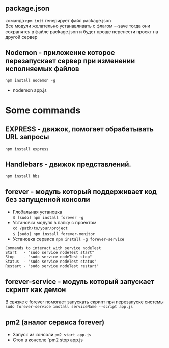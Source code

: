 package.json
-

команда `npm init` генерирует файл package.json  
Все модули желательно устанавливать с флагом --save
тогда они сохранятся в файле package.json 
и будет проще перенести проект на другой сервер

## Nodemon - приложение которое перезапускает сервер при изменении исполняемых файлов

`npm install nodemon -g`
* nodemon app.js

# Some commands

## EXPRESS - движок, помогает обрабатывать URL запросы
`npm install express`

## Handlebars - движок представлений. 
`npm install hbs`

## forever - модуль который поддерживает код без запущенной консоли
* Глобальная установка  
`$ [sudo] npm install forever -g`  
* Установка модуля в папку с проектом  
`cd /path/to/your/project`  
`$ [sudo] npm install forever-monitor`
* Установка сервиса 
`npm install -g forever-service`  
```                                                                                
Commands to interact with service nodeTest  
Start   - "sudo service nodeTest start"  
Stop    - "sudo service nodeTest stop"  
Status  - "sudo service nodeTest status"  
Restart - "sudo service nodeTest restart"  
```

## forever-service - модуль который запускает скрипт как демон

В связке с forever помогает запускать скрипт при перезапуске системы  
`sudo forever-service install serviceName --script app.js`

  
## pm2 (аналог сервиса forever)
* Запуск из консоли
`pm2 start app.js`
* Стоп в консоле
`pm2 stop app.js
